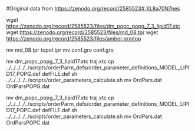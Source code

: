 #Original data from https://zenodo.org/record/2585523#.XL8a70N7nes



wget  https://zenodo.org/record/2585523/files/dm_popc_popg_7_3_lipid17.xtc
wget  https://zenodo.org/record/2585523/files/md_08.tpr
wget  https://zenodo.org/record/2585523/files/amber.prmtop

mv  md_08.tpr topol.tpr
mv  conf.gro conf.gro

mv  dm_popc_popg_7_3_lipid17.xtc traj.xtc
cp  ../../../../../scripts/orderParm_defs/order_parameter_definitions_MODEL_LIPID17_POPG.def defFILE.def
sh ../../../../../scripts/order_parameters_calculate.sh
mv OrdPars.dat OrdParsPOPG.dat

mv  dm_popc_popg_7_3_lipid17.xtc traj.xtc
cp  ../../../../../scripts/orderParm_defs/order_parameter_definitions_MODEL_LIPID17_POPC.def defFILE.def
sh ../../../../../scripts/order_parameters_calculate.sh
mv OrdPars.dat OrdParsPOPC.dat

